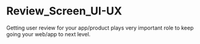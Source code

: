 # Review_Screen_UI-UX
Getting user review for your app/product plays very important role to keep going your web/app to next level.
